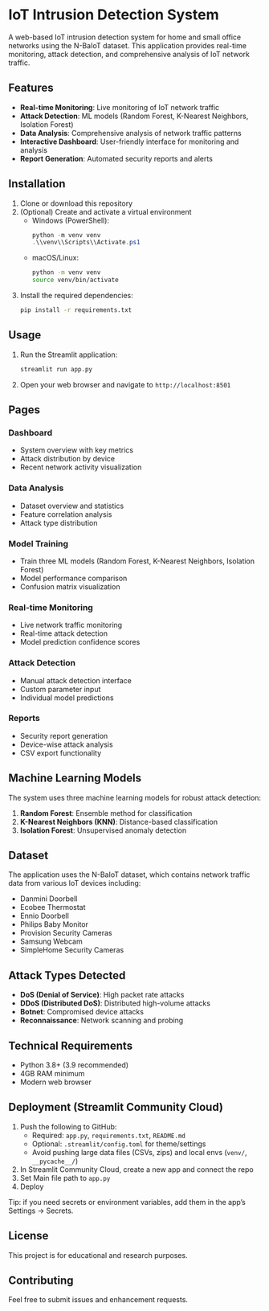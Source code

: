 # IoT Intrusion Detection System

A web-based IoT intrusion detection system for home and small office networks using the N-BaIoT dataset. This application provides real-time monitoring, attack detection, and comprehensive analysis of IoT network traffic.

## Features

- **Real-time Monitoring**: Live monitoring of IoT network traffic
- **Attack Detection**: ML models (Random Forest, K-Nearest Neighbors, Isolation Forest)
- **Data Analysis**: Comprehensive analysis of network traffic patterns
- **Interactive Dashboard**: User-friendly interface for monitoring and analysis
- **Report Generation**: Automated security reports and alerts

## Installation

1. Clone or download this repository
2. (Optional) Create and activate a virtual environment
   - Windows (PowerShell):
     ```powershell
     python -m venv venv
     .\\venv\\Scripts\\Activate.ps1
     ```
   - macOS/Linux:
     ```bash
     python -m venv venv
     source venv/bin/activate
     ```
3. Install the required dependencies:
   ```bash
   pip install -r requirements.txt
   ```

## Usage

1. Run the Streamlit application:
   ```bash
   streamlit run app.py
   ```

2. Open your web browser and navigate to `http://localhost:8501`

## Pages

### Dashboard
- System overview with key metrics
- Attack distribution by device
- Recent network activity visualization

### Data Analysis
- Dataset overview and statistics
- Feature correlation analysis
- Attack type distribution

### Model Training
- Train three ML models (Random Forest, K-Nearest Neighbors, Isolation Forest)
- Model performance comparison
- Confusion matrix visualization

### Real-time Monitoring
- Live network traffic monitoring
- Real-time attack detection
- Model prediction confidence scores

### Attack Detection
- Manual attack detection interface
- Custom parameter input
- Individual model predictions

### Reports
- Security report generation
- Device-wise attack analysis
- CSV export functionality

## Machine Learning Models

The system uses three machine learning models for robust attack detection:

1. **Random Forest**: Ensemble method for classification
2. **K-Nearest Neighbors (KNN)**: Distance-based classification
3. **Isolation Forest**: Unsupervised anomaly detection

## Dataset

The application uses the N-BaIoT dataset, which contains network traffic data from various IoT devices including:
- Danmini Doorbell
- Ecobee Thermostat
- Ennio Doorbell
- Philips Baby Monitor
- Provision Security Cameras
- Samsung Webcam
- SimpleHome Security Cameras

## Attack Types Detected

- **DoS (Denial of Service)**: High packet rate attacks
- **DDoS (Distributed DoS)**: Distributed high-volume attacks
- **Botnet**: Compromised device attacks
- **Reconnaissance**: Network scanning and probing

## Technical Requirements

- Python 3.8+ (3.9 recommended)
- 4GB RAM minimum
- Modern web browser

## Deployment (Streamlit Community Cloud)

1. Push the following to GitHub:
   - Required: `app.py`, `requirements.txt`, `README.md`
   - Optional: `.streamlit/config.toml` for theme/settings
   - Avoid pushing large data files (CSVs, zips) and local envs (`venv/`, `__pycache__/`)
2. In Streamlit Community Cloud, create a new app and connect the repo
3. Set Main file path to `app.py`
4. Deploy

Tip: if you need secrets or environment variables, add them in the app’s Settings → Secrets.

## License

This project is for educational and research purposes.

## Contributing

Feel free to submit issues and enhancement requests.

